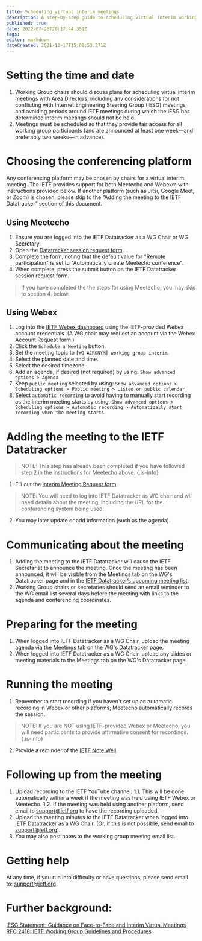 ```yaml
---
title: Scheduling virtual interim meetings
description: A step-by-step guide to scheduling virtual interim working group meetings. 
published: true
date: 2022-07-26T20:17:44.351Z
tags: 
editor: markdown
dateCreated: 2021-12-17T15:02:53.271Z
---
```


# Setting the time and date
1. Working Group chairs should discuss plans for scheduling virtual interim meetings with Area Directors, including any considerations for not conflicting with Internet Engineering Steering Group (IESG) meetings and avoiding periods around IETF meetings during which the IESG has determined interim meetings should not be held.
2. Meetings must be scheduled so that they provide fair access for all working group participants (and are announced at least one week—and preferably two weeks—in advance).
# Choosing the conferencing platform
Any conferencing platform may be chosen by chairs for a virtual interim meeting. The IETF provides support for both Meetecho and Webexm with instructions provided below. If another platform (such as Jitsi, Google Meet, or Zoom) is chosen, please skip to the “Adding the meeting to  the IETF Datatracker” section of this document.
## Using Meetecho
1. Ensure you are logged into the IETF Datatracker as a WG Chair or WG Secretary.
2. Open the [Datatracker session request form](https://datatracker.ietf.org/meeting/interim/request/).
3. Complete the form, noting that the default value for "Remote participation" is set to "Automatically create Meetecho conference".
4. When complete, press the submit button on the IETF Datatracker session request form.

> If you have completed the the steps for using Meetecho, you may skip to section 4. below.
## Using Webex
1. Log into the [IETF Webex dashboard](https://ietf.webex.com/webappng/sites/ietf/dashboard/home) using the IETF-provided Webex account credentials. (A WG chair may request an account via the Webex Account Request form.)
2. Click the `Schedule a Meeting` button.
3. Set the meeting topic to `[WG ACRONYM] working group interim`.
4. Select the planned date and  time.
5. Select the desired timezone.
6. Add an agenda, if desired (not required) by using: `Show advanced options > Agenda`
7. Keep `public meeting` selected by using: `Show advanced options > Scheduling options > Public meeting > Listed on public calendar`
8. Select `automatic recording` to avoid having to manually start recording as the interim meeting starts by using:
`Show advanced options > Scheduling options > Automatic recording > Automatically start recording when the meeting starts`

# Adding the meeting to the IETF Datatracker 
> NOTE: This step has already been completed if you have followed step 2 in the instructions for Meetecho above.
{.is-info}

1. Fill out the [Interim Meeting Request form](https://datatracker.ietf.org/meeting/interim/request/)
> NOTE: You will need to log into IETF Datatracker as WG chair and will need details about the meeting, including the URL for the conferencing system being used.
2. You may later update or add information (such as the agenda).

# Communicating about the meeting
1. Adding the meeting to the IETF Datatracker will cause the IETF Secretariat to announce the meeting. Once the meeting has been announced, it will be visible from the Meetings tab on the WG's Datatracker page and in the [IETF Datatracker’s upcoming meeting list](https://datatracker.ietf.org/meeting/upcoming).
2. Working Group chairs or secretaries should send an email reminder to the WG email list several days before the meeting with links to the agenda and conferencing coordinates.


# Preparing for the meeting
1. When logged into IETF Datatracker as a WG Chair, upload the meeting agenda via the Meetings tab on the WG's Datatracker page.
2. When logged into IETF Datatracker as a WG Chair, upload any slides or meeting materials to the Meetings tab on the WG's Datatracker page.


# Running the meeting
1. Remember to start recording if you haven't set up an automatic recording in Webex or other platforms; Meetecho automatically records the session.
> NOTE: If you are NOT using IETF-provided Webex or Meetecho, you will need participants to provide affirmative consent for recordings.
{.is-info}

2. Provide a reminder of the [IETF Note Well](https://www.ietf.org/about/note-well/).


# Following up from the meeting
1. Upload recording to the IETF YouTube channel: 
1.1. This will be done automatically within a week if the meeting was held using IETF Webex or Meetecho.
1.2. If the meeting was held using another platform, send email to support@ietf.org to have the recording uploaded.
3. Upload the meeting minutes to the  IETF Datatracker when logged into IETF Datatracker as a WG Chair. (Or, if this is not possible, send email to support@ietf.org).
3. You may also post notes to the working group meeting email list.


# Getting help
At any time, if you run into difficulty or have questions, please send email to: support@ietf.org 

# Further background:
[IESG Statement: Guidance on Face-to-Face and Interim Virtual Meetings](https://www.ietf.org/about/groups/iesg/statements/interim-meetings-guidance-2016-01-16/)
[RFC 2418: IETF Working Group Guidelines and Procedures](https://datatracker.ietf.org/doc/html/rfc2418)
